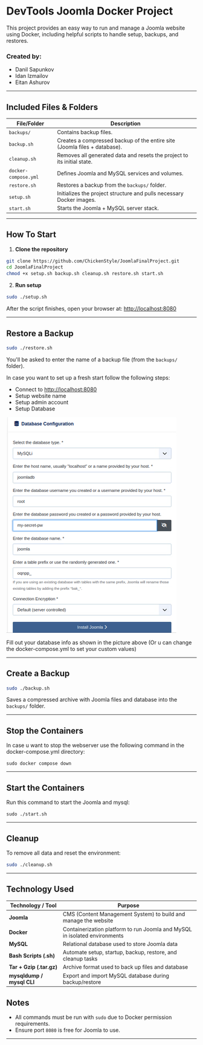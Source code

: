 
#  DevTools Joomla Docker Project

This project provides an easy way to run and manage a Joomla website using Docker, including helpful scripts to handle setup, backups, and restores.
### Created by:
* Danil Sapunkov
* Idan Izmailov
* Eitan Ashurov

---

## Included Files & Folders

| File/Folder        | Description |
|--------------------|-------------|
| `backups/`         | Contains backup files. |
| `backup.sh`        | Creates a compressed backup of the entire site (Joomla files + database). |
| `cleanup.sh`       | Removes all generated data and resets the project to its initial state. |
| `docker-compose.yml` | Defines Joomla and MySQL services and volumes. |
| `restore.sh`       | Restores a backup from the `backups/` folder. |
| `setup.sh`         | Initializes the project structure and pulls necessary Docker images. |
| `start.sh`         | Starts the Joomla + MySQL server stack. |

---

## How To Start

1. **Clone the repository**

```bash
git clone https://github.com/ChickenStyle/JoomlaFinalProject.git
cd JoomlaFinalProject
chmod +x setup.sh backup.sh cleanup.sh restore.sh start.sh
```

2. **Run setup**

```bash
sudo ./setup.sh
```

After the script finishes, open your browser at: [http://localhost:8080](http://localhost:8080)

---

## Restore a Backup

```bash
sudo ./restore.sh
```

You'll be asked to enter the name of a backup file (from the `backups/` folder).

In case you want to set up a fresh start follow the following steps:
* Connect to [http://localhost:8080](http://localhost:8080)
* Setup website name
* Setup admin account
* Setup Database

![database.png](git_imgs/database.png)

Fill out your database info as shown in the picture above (Or u can change the docker-compose.yml to set your custom values)

---



## Create a Backup

```bash
sudo ./backup.sh
```

Saves a compressed archive with Joomla files and database into the `backups/` folder.

---

## Stop the Containers
In case u want to stop the webserver use the following command in the docker-compose.yml directory:
```aiignore
sudo docker compose down
```

---

## Start the Containers
Run this command to start the Joomla and mysql:
```aiignore
sudo ./start.sh
```

---

## Cleanup

To remove all data and reset the environment:

```bash
sudo ./cleanup.sh
```

---


## Technology Used

| Technology / Tool | Purpose                                                                 |
|----------------|-------------------------------------------------------------------------|
| **Joomla**     | CMS (Content Management System) to build and manage the website         |
| **Docker**     | Containerization platform to run Joomla and MySQL in isolated environments |
| **MySQL**      | Relational database used to store Joomla data                           |
| **Bash Scripts (.sh)** | Automate setup, startup, backup, restore, and cleanup tasks             |
| **Tar + Gzip (.tar.gz)** | Archive format used to back up files and database                       |
| **mysqldump / mysql CLI** | Export and import MySQL database during backup/restore                  |


## Notes

- All commands must be run with `sudo` due to Docker permission requirements.
- Ensure port `8080` is free for Joomla to use.

---
